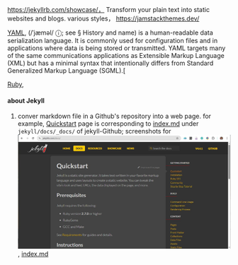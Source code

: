 

https://jekyllrb.com/showcase/， Transform your plain text into static websites and blogs.
various styles， https://jamstackthemes.dev/

[YAML](https://en.wikipedia.org/wiki/YAML),  (/ˈjæməl/ ⓘ; see § History and name) is a human-readable data serialization language. It is commonly used for configuration files and in applications where data is being stored or transmitted. YAML targets many of the same communications applications as Extensible Markup Language (XML) but has a minimal syntax that intentionally differs from Standard Generalized Markup Language (SGML).[

[Ruby](https://rubyonrails.org/), 


#### about Jekyll
1. conver markdown file in a Github's repository into a web page. for example, [Quickstart](https://jekyllrb.com/docs/) page is corresponding to [index.md](https://github.com/jekyll/jekyll/blob/master/docs/_docs/index.md) under `jekyll/docs/_docs/` of jekyll-Github;  screenshots for ![Quickstart](250320143318.jpg), [index.md](250320143456.jpg)

